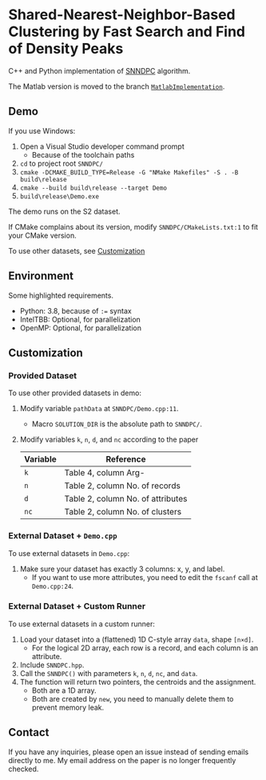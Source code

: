# Shared-Nearest-Neighbor-Based Clustering by Fast Search and Find of Density Peaks

C++ and Python implementation of [SNNDPC](https://www.sciencedirect.com/science/article/pii/S0020025518302093) algorithm. 

The Matlab version is moved to the branch [`MatlabImplementation`](https://github.com/liurui39660/SNNDPC/tree/MatlabImplementation).

## Demo

If you use Windows:

1. Open a Visual Studio developer command prompt
    - Because of the toolchain paths
1. `cd` to project root `SNNDPC/`
1. `cmake -DCMAKE_BUILD_TYPE=Release -G "NMake Makefiles" -S . -B build\release`
1. `cmake --build build\release --target Demo`
1. `build\release\Demo.exe`

The demo runs on the S2 dataset.

If CMake complains about its version, modify `SNNDPC/CMakeLists.txt:1` to fit your CMake version.

To use other datasets, see [Customization](#customization) 

## Environment

Some highlighted requirements.

- Python: 3.8, because of `:=` syntax
- IntelTBB: Optional, for parallelization
- OpenMP: Optional, for parallelization

## Customization

### Provided Dataset

To use other provided datasets in demo:

1. Modify variable `pathData` at `SNNDPC/Demo.cpp:11`.
	- Macro `SOLUTION_DIR` is the absolute path to `SNNDPC/`. 
1. Modify variables `k`, `n`, `d`, and `nc` according to the paper

	| Variable | Reference                         |
	| -------- | --------------------------------- |
	| `k`      | Table 4, column Arg-              |
	| `n`      | Table 2, column No. of records    |
	| `d`      | Table 2, column No. of attributes |
	| `nc`     | Table 2, column No. of clusters   |

### External Dataset + `Demo.cpp`

To use external datasets in `Demo.cpp`:

1. Make sure your dataset has exactly 3 columns: x, y, and label.
	- If you want to use more attributes, you need to edit the `fscanf` call at `Demo.cpp:24`.

### External Dataset + Custom Runner

To use external datasets in a custom runner:

1. Load your dataset into a (flattened) 1D C-style array `data`, shape `[n×d]`.
	- For the logical 2D array, each row is a record, and each column is an attribute.
1. Include `SNNDPC.hpp`.
1. Call the `SNNDPC()` with parameters `k`, `n`, `d`, `nc`, and `data`.
1. The function will return two pointers, the centroids and the assignment.
    - Both are a 1D array.
    - Both are created by `new`, you need to manually delete them to prevent memory leak.

## Contact

If you have any inquiries, please open an issue instead of sending emails directly to me. My email address on the paper is no longer frequently checked.


